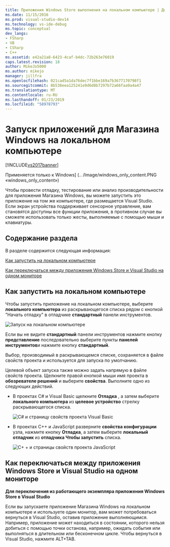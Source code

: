 ```yaml
---
title: Приложения Windows Store выполнения на локальном компьютере | Документация Майкрософт
ms.date: 11/15/2016
ms.prod: visual-studio-dev14
ms.technology: vs-ide-debug
ms.topic: conceptual
dev_langs:
- FSharp
- VB
- CSharp
- C++
ms.assetid: e42a21a8-6423-4caf-b4dc-72b263e76019
caps.latest.revision: 18
author: MikeJo5000
ms.author: mikejo
manager: jillfra
ms.openlocfilehash: 021cad5a1da76dec7f1bbe169a7b3677170798f1
ms.sourcegitcommit: 8b538eea125241e9d6d8b7297b72a66faa9a4a47
ms.translationtype: MT
ms.contentlocale: ru-RU
ms.lasthandoff: 01/23/2019
ms.locfileid: "58978793"
---
```

# <a name="run-windows-store-apps-on-the-local-machine"></a>Запуск приложений для Магазина Windows на локальном компьютере
[!INCLUDE[vs2017banner](../includes/vs2017banner.md)]

Применяется только к Windows] (.. /Image/windows_only_content.PNG «windows_only_content»)  
  
 Чтобы провести отладку, тестирование или анализ производительности для приложения Магазина Windows, вы можете запустить это приложение на том же компьютере, где размещается Visual Studio. Если экран устройства поддерживает сенсорное управление, вам становятся доступны все функции приложения, в противном случае вы сможете использовать только жесты, выполняемые с помощью мыши и клавиатуры.  
  
##  <a name="BKMK_In_this_topic"></a> Содержание раздела  
 В разделе содержится следующая информация:  
  
 [Как запустить на локальном компьютере](#BKMK_How_to_run_on_a_local_machine)  
  
 [Как переключаться между приложения Windows Store и Visual Studio на одном мониторе](#BKMK_How_to_switch_between_a_Windows_Store_app_and_Visual_Studio_on_a_single_monitor)  
  
##  <a name="BKMK_How_to_run_on_a_local_machine"></a> Как запустить на локальном компьютере  
 Чтобы запустить приложение на локальном компьютере, выберите **локального компьютера** из раскрывающегося списка рядом с кнопкой "Начать отладку" в отладчике **стандартный** панели инструментов.  
  
 ![Запуск на локальном компьютере](../debugger/media/vsrun-f5-local.png "VSRUN_F5_Local")  
  
 Если вы не видите **стандартный** панели инструментов нажмите кнопку **представление** последовательно выберите пункты **панелей инструментов**и нажмите кнопку **стандартный**.  
  
 Выбор, производимый в раскрывающемся списке, сохраняется в файле свойств проекта и используется для запуска по умолчанию.  
  
 Целевой объект запуска также можно задать напрямую в файле свойств проекта. Щелкните правой кнопкой мыши имя проекта в **обозревателе решений** и выберите **свойства**. Выполните одно из следующих действий.  
  
-   В проектах C# и Visual Basic щелкните **Отладка** , а затем выберите **локального компьютера** из **целевое устройство** стрелку раскрывающегося списка.  
  
     ![C&#35; и страницу свойств проекта Visual Basic](../debugger/media/vsrun-cs-vb-projprop-local.png "VSRUN_CS_VB_ProjProp_Local")  
  
-   В проектах C++ и JavaScript разверните **свойства конфигурации** узла, нажмите кнопку **Отладка**, а затем выберите **локальный отладчик** из **отладчика Чтобы запустить** списка.  
  
     ![C&#43; &#43; и страницы свойств проекта JavaScript](../debugger/media/vsrun-cpp-js-projprop-local.png "VSRUN_CPP_JS_ProjProp_Local")  
  
##  <a name="BKMK_How_to_switch_between_a_Windows_Store_app_and_Visual_Studio_on_a_single_monitor"></a> Как переключаться между приложения Windows Store и Visual Studio на одном мониторе  
 **Для переключения из работающего экземпляра приложения Windows Store в Visual Studio**  
  
 Если вы запускаете приложение Магазина Windows на локальном компьютере и используете один монитор, вам может потребоваться вернуться в Visual Studio, оставив приложение выполняющимся. Например, приложение может находиться в состоянии, которого нельзя добиться с помощью точки останова, например, ожидать события или выполняться в длительном или бесконечном цикле. Чтобы вернуться в Visual Studio, нажмите ALT+TAB.
